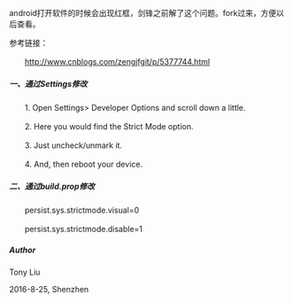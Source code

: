 android打开软件的时候会出现红框，剑锋之前解了这个问题。fork过来，方便以后查看。

参考链接：

　　http://www.cnblogs.com/zengjfgit/p/5377744.html

##### 一、通过Settings修改

　　1. Open Settings> Developer Options and scroll down a little.

　　2. Here you would find the Strict Mode option.

　　3. Just uncheck/unmark it.

　　4. And, then reboot your device.

##### 二、通过build.prop修改

　　persist.sys.strictmode.visual=0

　　persist.sys.strictmode.disable=1

##### Author

Tony Liu

2016-8-25, Shenzhen